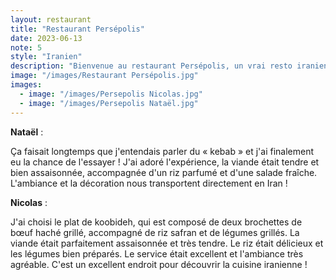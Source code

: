 ```yaml
---
layout: restaurant
title: "Restaurant Persépolis"
date: 2023-06-13
note: 5
style: "Iranien"
description: "Bienvenue au restaurant Persépolis, un vrai resto iranien, servi par une serveuse d'origine iranienne ! Très belle découverte de cette culture autant par la décoration incroyable que par la nourriture qui était délicieuse !"
image: "/images/Restaurant Persépolis.jpg"
images:
  - image: "/images/Persepolis Nicolas.jpg"
  - image: "/images/Persepolis Nataël.jpg"
---
```


**Nataël** :

Ça faisait longtemps que j'entendais parler du « kebab » et j'ai finalement eu la chance de l'essayer ! J'ai adoré l'expérience, la viande était tendre et bien assaisonnée, accompagnée d'un riz parfumé et d'une salade fraîche. L'ambiance et la décoration nous transportent directement en Iran !

**Nicolas** :

J'ai choisi le plat de koobideh, qui est composé de deux brochettes de bœuf haché grillé, accompagné de riz safran et de légumes grillés. La viande était parfaitement assaisonnée et très tendre. Le riz était délicieux et les légumes bien préparés. Le service était excellent et l'ambiance très agréable. C'est un excellent endroit pour découvrir la cuisine iranienne ! 